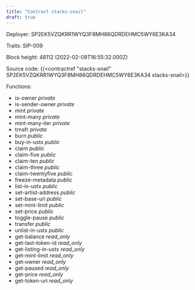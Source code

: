 ```yaml
---
title: "Contract stacks-snail"
draft: true
---
```

Deployer: SP2EK5VZQKRR1WYQ3F8MH86QDRDEHMC5WY6E3KA34

Traits:
SIP-009 



Block height: 48112 (2022-02-09T16:55:32.000Z)

Source code: {{<contractref "stacks-snail" SP2EK5VZQKRR1WYQ3F8MH86QDRDEHMC5WY6E3KA34 stacks-snail>}}

Functions:

* is-owner _private_
* is-sender-owner _private_
* mint _private_
* mint-many _private_
* mint-many-iter _private_
* trnsfr _private_
* burn _public_
* buy-in-ustx _public_
* claim _public_
* claim-five _public_
* claim-ten _public_
* claim-three _public_
* claim-twentyfive _public_
* freeze-metadata _public_
* list-in-ustx _public_
* set-artist-address _public_
* set-base-uri _public_
* set-mint-limit _public_
* set-price _public_
* toggle-pause _public_
* transfer _public_
* unlist-in-ustx _public_
* get-balance _read_only_
* get-last-token-id _read_only_
* get-listing-in-ustx _read_only_
* get-mint-limit _read_only_
* get-owner _read_only_
* get-paused _read_only_
* get-price _read_only_
* get-token-uri _read_only_
